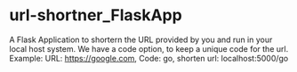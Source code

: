# url-shortner_FlaskApp

A Flask Application to shortern the URL provided by you and run in your local host system. We have a code option, to keep a unique code for the url.
Example: URL: https://google.com, Code: go, shorten url: localhost:5000/go
